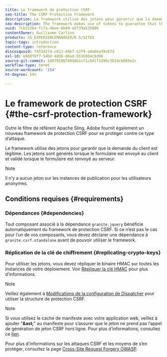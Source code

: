 ```yaml
---
title: Le framework de protection CSRF
seo-title: The CSRF Protection Framework
description: Le framework utilise des jetons pour garantir que la demande du client est légitime
seo-description: The framework makes use of tokens to guarantee that the client request is legitimate
uuid: 7cb222ba-fc7a-46ee-8b49-a5f39a53580b
contentOwner: Guillaume Carlino
products: SG_EXPERIENCEMANAGER/6.5/SITES
topic-tags: introduction
content-type: reference
discoiquuid: f453427d-c813-48b7-b2f9-adadea39c67d
exl-id: e6b0f8f7-54b0-4dd6-86ad-5516954c6d90
source-git-commit: 1807919078996b1cf1cbd1f2d90c3b14cb660e2c
workflow-type: tm+mt
source-wordcount: '254'
ht-degree: 54%

---
```


# Le framework de protection CSRF {#the-csrf-protection-framework}

Outre le filtre de référent Apache Sling, Adobe fournit également un nouveau framework de protection CSRF pour se protéger contre ce type d’attaque.

Le framework utilise des jetons pour garantir que la demande du client est légitime. Les jetons sont générés lorsque le formulaire est envoyé au client et validé lorsque le formulaire est renvoyé au serveur.

>[!NOTE]
>
>Il n’y a aucun jeton sur les instances de publication pour les utilisateurs anonymes.

## Conditions requises {#requirements}

### Dépendances {#dependencies}

Tout composant associé à la dépendance `granite.jquery` bénéficie automatiquement du framework de protection CSRF. Si ce n’est pas le cas pour l’un de vos composants, vous devez déclarer une dépendance à `granite.csrf.standalone` avant de pouvoir utiliser le framework.

### Réplication de la clé de chiffrement {#replicating-crypto-keys}

Pour utiliser les jetons, vous devez répliquer le binaire HMAC sur toutes les instances de votre déploiement. Voir [Répliquer la clé HMAC](/help/sites-administering/encapsulated-token.md#replicating-the-hmac-key) pour plus d’informations.

>[!NOTE]
>
>Veillez également à [Modifications de la configuration de Dispatcher](https://helpx.adobe.com/fr/experience-manager/dispatcher/user-guide.html) pour utiliser la structure de protection CSRF.

>[!NOTE]
>
>Si vous utilisez le cache de manifeste avec votre application web, veillez à ajouter &quot;**&amp;ast;**&quot; au manifeste pour s’assurer que le jeton ne prend pas l’appel de génération de jeton CSRF hors ligne. Pour plus d’informations, consultez ce [lien](https://www.w3.org/TR/offline-Webapps/).
>
>Pour plus d’informations sur les attaques CSRF et les moyens de s’en protéger, consultez la page [Cross-Site Request Forgery OWASP](https://owasp.org/www-community/attacks/csrf).
